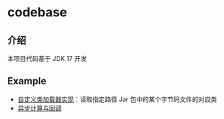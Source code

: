 # codebase
## 介绍
本项目代码基于 JDK 17 开发
## Example
- [自定义类加载器实现](/src/main/java/org/muieer/java/jvm/CustomClassLoader.java)：读取指定路径 Jar 包中的某个字节码文件的对应类
- [异步计算与回调](/src/main/java/org/muieer/java/concurrent/async/CompletableFutureExample.java)
